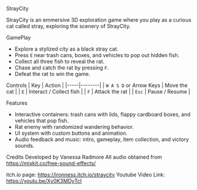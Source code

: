 StrayCity

StrayCity is an emmersive 3D exploration game where you play as a curious cat called stray, exploring the scenery of StrayCity.

GamePlay
- Explore a stylized city as a black stray cat.
- Press `E` near trash cans, boxes, and vehicles to pop out hidden fish.
- Collect all three fish to reveal the rat.
- Chase and catch the rat by pressing `F`.
- Defeat the rat to win the game.

Controls
| Key | Action |
|-----|--------|
| `W A S D` or Arrow Keys | Move the cat |
| `E` | Interact / Collect fish |
| `F` | Attack the rat |
| `Esc` | Pause / Resume |

Features
- Interactive containers: trash cans with lids, flappy cardboard boxes, and vehicles that pop fish.
- Rat enemy with randomized wandering behavior.
- UI system with custom buttons and animation.
- Audio feedback and music: intro, gameplay, item collection, and victory sounds.

Credits
Developed by Vanessa Radmore
All audio obtained from https://mixkit.co/free-sound-effects/

itch.io page: https://ironness.itch.io/straycity
Youtube Video Link: https://youtu.be/Xy0K3MDyTcI
